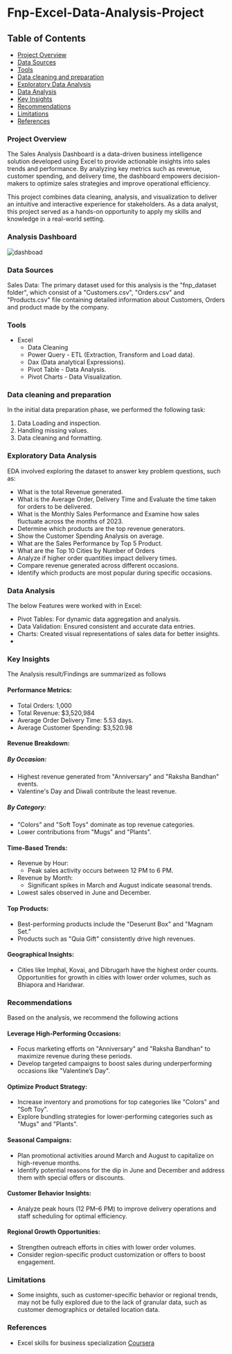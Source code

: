 # Fnp-Excel-Data-Analysis-Project

## Table of Contents
- [Project Overview](#project-overview)
- [Data Sources](#data-sources)
- [Tools](#tools)
- [Data cleaning and preparation](#data-cleaning-and-preparation)
- [Exploratory Data Analysis](#exploratory-data-analysis)
- [Data Analysis](#data-analysis)
- [Key Insights](#key-insights)
- [Recommendations](#recommendations)
- [Limitations](#limitations)
- [References](#references)

### Project Overview
The Sales Analysis Dashboard is a data-driven business intelligence solution developed using Excel to provide actionable insights into sales trends and performance. By analyzing key metrics such as revenue, customer spending, and delivery time, the dashboard empowers decision-makers to optimize sales strategies and improve operational efficiency.

This project combines data cleaning, analysis, and visualization to deliver an intuitive and interactive experience for stakeholders. As a data analyst, this project served as a hands-on opportunity to apply my skills and knowledge in a real-world setting.

### Analysis Dashboard

![dashboad](https://github.com/user-attachments/assets/05f793f8-dae3-41dc-804d-c028200d950a)


### Data Sources
Sales Data: The primary dataset used for this analysis is the "fnp_dataset folder", which consist of a "Customers.csv", "Orders.csv" and "Products.csv" file containing detailed information about Customers, Orders and product made by the company.

### Tools
- Excel
  -  Data Cleaning
  -  Power Query - ETL (Extraction, Transform and Load data).
  -  Dax (Data analytical Expressions).
  -  Pivot Table - Data Analysis.
  -  Pivot Charts - Data Visualization.

### Data cleaning and preparation 
In the initial data preparation phase, we performed the following task:
1. Data Loading and inspection.
2. Handling missing values.
3. Data cleaning and formatting.

### Exploratory Data Analysis
EDA involved exploring the dataset to answer key problem questions, such as:

 - What is the total Revenue generated.
 - What is the Average Order, Delivery Time and Evaluate the time taken for orders to be delivered.
 - What is the Monthly Sales Performance and Examine how sales fluctuate across the months of 2023.
 - Determine which products are the top revenue generators.
 - Show the Customer Spending Analysis on average.
 - What are the Sales Performance by Top 5 Product.
 - What are the Top 10 Cities by Number of Orders
 - Analyze if higher order quantities impact delivery times.
 - Compare revenue generated across different occasions.
 - Identify which products are most popular during specific occasions.

### Data Analysis 
The below Features were worked with in Excel: 
- Pivot Tables: For dynamic data aggregation and analysis.
- Data Validation: Ensured consistent and accurate data entries.
- Charts: Created visual representations of sales data for better insights.
- 
### Key Insights
The Analysis result/Findings are summarized as follows
#### Performance Metrics:

- Total Orders: 1,000
- Total Revenue: $3,520,984
- Average Order Delivery Time: 5.53 days.
- Average Customer Spending: $3,520.98
#### Revenue Breakdown:

 ##### By Occasion:
- Highest revenue generated from "Anniversary" and "Raksha Bandhan" events.
- Valentine's Day and Diwali contribute the least revenue.
##### By Category:
- "Colors" and "Soft Toys" dominate as top revenue categories.
- Lower contributions from "Mugs" and "Plants".
#### Time-Based Trends:
- Revenue by Hour:
   - Peak sales activity occurs between 12 PM to 6 PM.
- Revenue by Month:
   - Significant spikes in March and August indicate seasonal trends.
- Lowest sales observed in June and December.
#### Top Products:

- Best-performing products include the "Deserunt Box" and "Magnam Set."
 - Products such as "Quia Gift" consistently drive high revenues.
#### Geographical Insights:

- Cities like Imphal, Kovai, and Dibrugarh have the highest order counts.
Opportunities for growth in cities with lower order volumes, such as Bhiapora and Haridwar.

### Recommendations
Based on the analysis, we recommend the following actions

#### Leverage High-Performing Occasions:

 -  Focus marketing efforts on "Anniversary" and "Raksha Bandhan" to maximize revenue during these periods.
 -  Develop targeted campaigns to boost sales during underperforming occasions like "Valentine’s Day".
  
#### Optimize Product Strategy:
 -  Increase inventory and promotions for top categories like "Colors" and "Soft Toy".
 -  Explore bundling strategies for lower-performing categories such as "Mugs" and "Plants".
   
#### Seasonal Campaigns:
 - Plan promotional activities around March and August to capitalize on high-revenue months.
 - Identify potential reasons for the dip in June and December and address them with special offers or discounts.
   
#### Customer Behavior Insights:
 - Analyze peak hours (12 PM–6 PM) to improve delivery operations and staff scheduling for optimal efficiency.
   
#### Regional Growth Opportunities:
 - Strengthen outreach efforts in cities with lower order volumes.
 - Consider region-specific product customization or offers to boost engagement.

### Limitations 
- Some insights, such as customer-specific behavior or regional trends, may not be fully explored due to the lack of granular data, such as customer demographics or detailed location data.

### References 
- Excel skills for business specialization
[Coursera](https://www.coursera.org/specializations/excel)


































